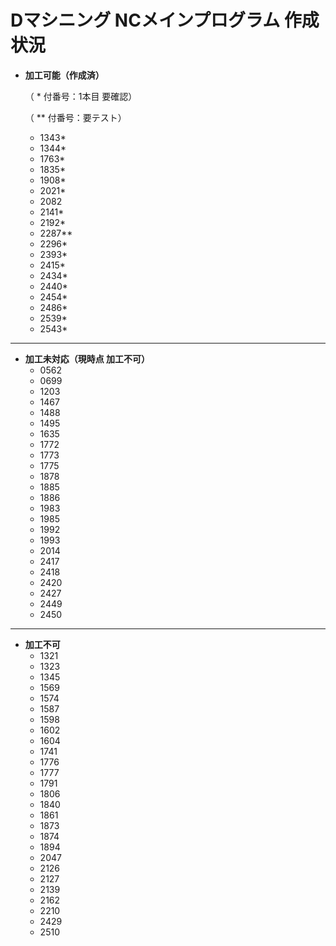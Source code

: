 # Dマシニング NCメインプログラム 作成状況

- **加工可能（作成済）**

  （ * 付番号：1本目 要確認）

  （ ** 付番号：要テスト）
  - 1343*
  - 1344*
  - 1763*
  - 1835*
  - 1908*
  - 2021*
  - 2082
  - 2141*
  - 2192*
  - 2287**
  - 2296*
  - 2393*
  - 2415*
  - 2434*
  - 2440*
  - 2454*
  - 2486*
  - 2539*
  - 2543*

---

- **加工未対応（現時点 加工不可）**
  - 0562
  - 0699
  - 1203
  - 1467
  - 1488
  - 1495
  - 1635
  - 1772
  - 1773
  - 1775
  - 1878
  - 1885
  - 1886
  - 1983
  - 1985
  - 1992
  - 1993
  - 2014
  - 2417
  - 2418
  - 2420
  - 2427
  - 2449
  - 2450

---

- **加工不可**
  - 1321
  - 1323
  - 1345
  - 1569
  - 1574
  - 1587
  - 1598
  - 1602
  - 1604
  - 1741
  - 1776
  - 1777
  - 1791
  - 1806
  - 1840
  - 1861
  - 1873
  - 1874
  - 1894
  - 2047
  - 2126
  - 2127
  - 2139
  - 2162
  - 2210
  - 2429
  - 2510
